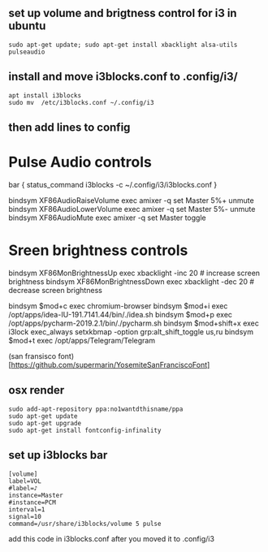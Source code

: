 ## set up volume and brigtness control for i3 in ubuntu 
    sudo apt-get update; sudo apt-get install xbacklight alsa-utils pulseaudio

## install and move i3blocks.conf to .config/i3/  
	apt install i3blocks 
	sudo mv  /etc/i3blocks.conf ~/.config/i3

## then add lines to config 

# Pulse Audio controls
 bar { 
        status_command i3blocks -c ~/.config/i3/i3blocks.conf 
} 
 
bindsym XF86AudioRaiseVolume exec amixer -q set Master 5%+ unmute
bindsym XF86AudioLowerVolume exec amixer -q set Master 5%- unmute
bindsym XF86AudioMute exec amixer -q set Master toggle
 
# Sreen brightness controls 
bindsym XF86MonBrightnessUp exec xbacklight -inc 20 # increase screen brightness 
bindsym XF86MonBrightnessDown exec xbacklight -dec 20 # decrease screen brightness 
 
 
 
bindsym $mod+c exec chromium-browser 
bindsym $mod+i exec /opt/apps/idea-IU-191.7141.44/bin/./idea.sh 
bindsym $mod+p exec /opt/apps/pycharm-2019.2.1/bin/./pycharm.sh 
bindsym $mod+shift+x exec i3lock 
exec_always setxkbmap -option grp:alt_shift_toggle us,ru 
bindsym $mod+t exec /opt/apps/Telegram/Telegram


(san fransisco font)[https://github.com/supermarin/YosemiteSanFranciscoFont]

## osx render 
    sudo add-apt-repository ppa:no1wantdthisname/ppa
    sudo apt-get update
    sudo apt-get upgrade
    sudo apt-get install fontconfig-infinality


## set up i3blocks  bar

    [volume]
    label=VOL
    #label=♪
    instance=Master
    #instance=PCM
    interval=1
    signal=10
    command=/usr/share/i3blocks/volume 5 pulse


add this code in i3blocks.conf  after you moved it to .config/i3

